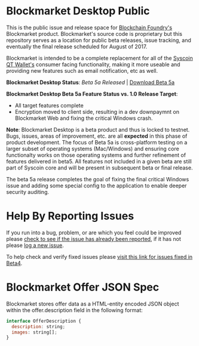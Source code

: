 # Blockmarket Desktop Public

This is the public issue and release space for [Blockchain Foundry's](http://blockchainfoundry.co) Blockmarket product. Blockmarket's source code is proprietary but this repository serves as a location for public beta releases, issue tracking, and eventually the final release scheduled for August of 2017.

Blockmarket is intended to be a complete replacement for all of the [Syscoin QT Wallet's](http://syscoin.org) consumer facing functionality, making it more useable and providing new features such as email notification, etc as well.

**Blockmarket Desktop Status**: *Beta 5a Released* | [Download Beta 5a](https://github.com/syscoin/blockmarket-desktop-public/releases/tag/1.0.0-beta5a)

**Blockmarket Desktop Beta 5a Feature Status vs. 1.0 Release Target**: 
* All target features complete
* Encryption moved to client side, resulting in a dev downpaymnt on Blockmarket Web and fixing the critical Windows crash.

**Note**: Blockmarket Desktop is a beta product and thus is locked to testnet. Bugs, issues, areas of improvement, etc. are all **expected** in this phase of product development. The focus of Beta 5a is cross-platform testing on a larger subset of operating systems (Mac/Windows) and ensuring core functionalty works on those operating systems and further refinement of features delivered in beta5. All features not included in a given beta are still part of Syscoin core and will be present in subsequent beta or final release. 

The beta 5a release completes the goal of fixing the final critical Windows issue and adding some special config to the application to enable deeper security auditing.

# Help By Reporting Issues
If you run into a bug, problem, or are which you feel could be improved please [check to see if the issue has already been reported](https://github.com/syscoin/blockmarket-desktop-public/issues), if it has not please [log a new issue](https://github.com/syscoin/blockmarket-desktop-public/issues/new). 

To help check and verify fixed issues please [visit this link for issues fixed in Beta4](https://github.com/syscoin/blockmarket-desktop-public/issues?q=is%3Aissue+is%3Aopen+label%3A%22retest+in+beta4%22).

# Blockmarket Offer JSON Spec
Blockmarket stores offer data as a HTML-entity encoded JSON object within the offer.description field in the following format:

```javascript
interface OfferDescription {
  description: string;
  images: string[];
}
```
